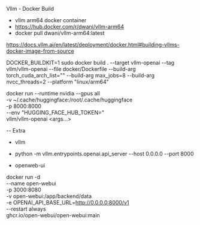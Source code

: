 Vllm - Docker Build

  - vllm arm64 docker container 
  - https://hub.docker.com/r/dwani/vllm-arm64 
  - docker pull dwani/vllm-arm64:latest


https://docs.vllm.ai/en/latest/deployment/docker.html#building-vllms-docker-image-from-source


DOCKER_BUILDKIT=1 sudo docker build . --target vllm-openai --tag vllm/vllm-openai --file docker/Dockerfile --build-arg torch_cuda_arch_list="" --build-arg max_jobs=8 --build-arg nvcc_threads=2 --platform "linux/arm64"


docker run --runtime nvidia --gpus all \
    -v ~/.cache/huggingface:/root/.cache/huggingface \
    -p 8000:8000 \
    --env "HUGGING_FACE_HUB_TOKEN=<secret>" \
    vllm/vllm-openai <args...>


-- 
Extra
- vllm
 - python -m vllm.entrypoints.openai.api_server --host 0.0.0.0 --port 8000

- openweb-ui

docker run -d \
    --name open-webui \
    -p 3000:8080 \
    -v open-webui:/app/backend/data \
    -e OPENAI_API_BASE_URL=http://0.0.0.0:8000/v1 \
    --restart always \
    ghcr.io/open-webui/open-webui:main

